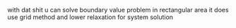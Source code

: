 with dat shit u can solve boundary value problem in rectangular area
it does use grid method and lower relaxation for system solution